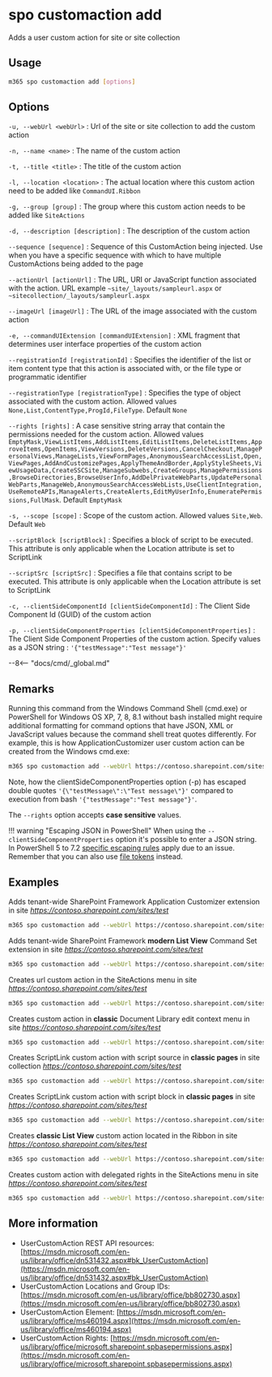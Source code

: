 # spo customaction add

Adds a user custom action for site or site collection

## Usage

```sh
m365 spo customaction add [options]
```

## Options

`-u, --webUrl <webUrl>`
: Url of the site or site collection to add the custom action

`-n, --name <name>`
: The name of the custom action

`-t, --title <title>`
: The title of the custom action

`-l, --location <location>`
: The actual location where this custom action need to be added like `CommandUI.Ribbon`

`-g, --group [group]`
: The group where this custom action needs to be added like `SiteActions`

`-d, --description [description]`
: The description of the custom action

`--sequence [sequence]`
: Sequence of this CustomAction being injected. Use when you have a specific sequence with which to have multiple CustomActions being added to the page

`--actionUrl [actionUrl]`
: The URL, URI or JavaScript function associated with the action. URL example `~site/_layouts/sampleurl.aspx` or `~sitecollection/_layouts/sampleurl.aspx`

`--imageUrl [imageUrl]`
: The URL of the image associated with the custom action

`-e, --commandUIExtension [commandUIExtension]`
: XML fragment that determines user interface properties of the custom action

`--registrationId [registrationId]`
: Specifies the identifier of the list or item content type that this action is associated with, or the file type or programmatic identifier

`--registrationType [registrationType]`
: Specifies the type of object associated with the custom action. Allowed values `None,List,ContentType,ProgId,FileType`. Default `None`

`--rights [rights]`
: A case sensitive string array that contain the permissions needed for the custom action. Allowed values `EmptyMask,ViewListItems,AddListItems,EditListItems,DeleteListItems,ApproveItems,OpenItems,ViewVersions,DeleteVersions,CancelCheckout,ManagePersonalViews,ManageLists,ViewFormPages,AnonymousSearchAccessList,Open,ViewPages,AddAndCustomizePages,ApplyThemeAndBorder,ApplyStyleSheets,ViewUsageData,CreateSSCSite,ManageSubwebs,CreateGroups,ManagePermissions,BrowseDirectories,BrowseUserInfo,AddDelPrivateWebParts,UpdatePersonalWebParts,ManageWeb,AnonymousSearchAccessWebLists,UseClientIntegration,UseRemoteAPIs,ManageAlerts,CreateAlerts,EditMyUserInfo,EnumeratePermissions,FullMask`. Default `EmptyMask`

`-s, --scope [scope]`
: Scope of the custom action. Allowed values `Site,Web`. Default `Web`

`--scriptBlock [scriptBlock]`
: Specifies a block of script to be executed. This attribute is only applicable when the Location attribute is set to ScriptLink

`--scriptSrc [scriptSrc]`
: Specifies a file that contains script to be executed. This attribute is only applicable when the Location attribute is set to ScriptLink

`-c, --clientSideComponentId [clientSideComponentId]`
: The Client Side Component Id (GUID) of the custom action

`-p, --clientSideComponentProperties [clientSideComponentProperties]`
: The Client Side Component Properties of the custom action. Specify values as a JSON string : `'{"testMessage":"Test message"}'`

--8<-- "docs/cmd/_global.md"

## Remarks

Running this command from the Windows Command Shell (cmd.exe) or PowerShell for Windows OS XP, 7, 8, 8.1 without bash installed might require additional formatting for command options that have JSON, XML or JavaScript values because the command shell treat quotes differently. For example, this is how ApplicationCustomizer user custom action can be created from the Windows cmd.exe:

```sh
m365 spo customaction add --webUrl https://contoso.sharepoint.com/sites/test --title "YourAppCustomizer" --name "YourName" --location "ClientSideExtension.ApplicationCustomizer" --clientSideComponentId b41916e7-e69d-467f-b37f-ff8ecf8f99f2 --clientSideComponentProperties '{\"testMessage\":\"Test message\"}'
```

Note, how the clientSideComponentProperties option (-p) has escaped double quotes `'{\"testMessage\":\"Test message\"}'` compared to execution from bash `'{"testMessage":"Test message"}'`.

The `--rights` option accepts **case sensitive** values.

!!! warning "Escaping JSON in PowerShell"
    When using the `--clientSideComponentProperties` option it's possible to enter a JSON string. In PowerShell 5 to 7.2 [specific escaping rules](./../../../user-guide/using-cli.md#escaping-double-quotes-in-powershell) apply due to an issue. Remember that you can also use [file tokens](./../../../user-guide/using-cli.md#passing-complex-content-into-cli-options) instead.

## Examples

Adds tenant-wide SharePoint Framework Application Customizer extension in site _https://contoso.sharepoint.com/sites/test_

```sh
m365 spo customaction add --webUrl https://contoso.sharepoint.com/sites/test --title "YourAppCustomizer" --name "YourName" --location "ClientSideExtension.ApplicationCustomizer" --clientSideComponentId b41916e7-e69d-467f-b37f-ff8ecf8f99f2 --clientSideComponentProperties '{"testMessage":"Test message"}'
```

Adds tenant-wide SharePoint Framework **modern List View** Command Set extension in site _https://contoso.sharepoint.com/sites/test_

```sh
m365 spo customaction add --webUrl https://contoso.sharepoint.com/sites/test --title "YourCommandSet" --name "YourName" --location "ClientSideExtension.ListViewCommandSet" --clientSideComponentId db3e6e35-363c-42b9-a254-ca661e437848 --clientSideComponentProperties '{"sampleTextOne":"One item is selected in the list.", "sampleTextTwo":"This command is always visible."}' --registrationId 100 --registrationType List
```

Creates url custom action in the SiteActions menu in site _https://contoso.sharepoint.com/sites/test_

```sh
m365 spo customaction add --webUrl https://contoso.sharepoint.com/sites/test --title "YourTitle" --name "YourName" --location "Microsoft.SharePoint.StandardMenu" --group "SiteActions" --actionUrl "~site/SitePages/Home.aspx" --sequence 100
```

Creates custom action in **classic** Document Library edit context menu in site _https://contoso.sharepoint.com/sites/test_

```sh
m365 spo customaction add --webUrl https://contoso.sharepoint.com/sites/test --title "YourTitle" --name "YourName" --location "EditControlBlock" --actionUrl "javascript:(function(){ return console.log('CLI for Microsoft 365 rocks!'); })();" --registrationId 101 --registrationType List
```

Creates ScriptLink custom action with script source in **classic pages** in site collection _https://contoso.sharepoint.com/sites/test_

```sh
m365 spo customaction add --webUrl https://contoso.sharepoint.com/sites/test --title "YourTitle" --name "YourName" --location "ScriptLink" --scriptSrc "~sitecollection/SiteAssets/YourScript.js" --sequence 101 --scope Site
```

Creates ScriptLink custom action with script block in **classic pages** in site _https://contoso.sharepoint.com/sites/test_

```sh
m365 spo customaction add --webUrl https://contoso.sharepoint.com/sites/test --title "YourTitle" --name "YourName" --location "ScriptLink" --scriptBlock "(function(){ return console.log('Hello CLI for Microsoft 365!'); })();" --sequence 102
```

Creates **classic List View** custom action located in the Ribbon in site _https://contoso.sharepoint.com/sites/test_

```sh
m365 spo customaction add --webUrl https://contoso.sharepoint.com/sites/test --title "YourTitle" --name "YourName" --location "CommandUI.Ribbon" --commandUIExtension '<CommandUIExtension><CommandUIDefinitions><CommandUIDefinition Location="Ribbon.List.Share.Controls._children"><Button Id="Ribbon.List.Share.GetItemsCountButton" Alt="Get list items count" Sequence="11" Command="Invoke_GetItemsCountButtonRequest" LabelText="Get Items Count" TemplateAlias="o1" Image32by32="_layouts/15/images/placeholder32x32.png" Image16by16="_layouts/15/images/placeholder16x16.png" /></CommandUIDefinition></CommandUIDefinitions><CommandUIHandlers><CommandUIHandler Command="Invoke_GetItemsCountButtonRequest" CommandAction="javascript: alert(ctx.TotalListItems);" EnabledScript="javascript: function checkEnable() { return (true);} checkEnable();"/></CommandUIHandlers></CommandUIExtension>'
```

Creates custom action with delegated rights in the SiteActions menu in site _https://contoso.sharepoint.com/sites/test_

```sh
m365 spo customaction add --webUrl https://contoso.sharepoint.com/sites/test --title "YourTitle" --name "YourName" --location "Microsoft.SharePoint.StandardMenu" --group "SiteActions" --actionUrl "~site/SitePages/Home.aspx" --rights "AddListItems,DeleteListItems,ManageLists"
```

## More information

- UserCustomAction REST API resources: [https://msdn.microsoft.com/en-us/library/office/dn531432.aspx#bk_UserCustomAction](https://msdn.microsoft.com/en-us/library/office/dn531432.aspx#bk_UserCustomAction)
- UserCustomAction Locations and Group IDs: [https://msdn.microsoft.com/en-us/library/office/bb802730.aspx](https://msdn.microsoft.com/en-us/library/office/bb802730.aspx)
- UserCustomAction Element: [https://msdn.microsoft.com/en-us/library/office/ms460194.aspx](https://msdn.microsoft.com/en-us/library/office/ms460194.aspx)
- UserCustomAction Rights: [https://msdn.microsoft.com/en-us/library/office/microsoft.sharepoint.spbasepermissions.aspx](https://msdn.microsoft.com/en-us/library/office/microsoft.sharepoint.spbasepermissions.aspx)
